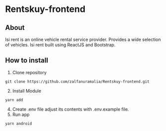 # Rentskuy-frontend

## About
Isi rent is an online vehicle rental service provider. Provides a wide selection of vehicles. Isi rent built using ReactJS and Bootstrap.

## How to install
1. Clone repository
```
git clone https://github.com/zalfanuramalia/Rentskuy-frontend.git
```
2. Install Module
```
yarn add
```
4. Create .env file adjust its contents with .env.example file.
3. Run app
```
yarn android
```
